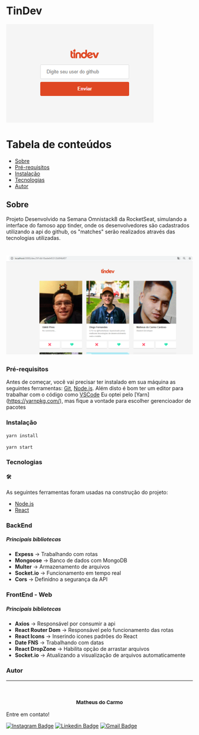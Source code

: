# TinDev

![](cadastro.png)

Tabela de conteúdos
=================
<!--ts-->
   * [Sobre](#Sobre)   
   * [Pré-requisitos](#Pré-requisitos)    
   * [Instalação](#Instalação)        
   * [Tecnologias](#Tecnologias)
   * [Autor](#Autor)
<!--te-->

## Sobre
Projeto Desenvolvido na Semana Omnistack8 da RocketSeat, simulando a interface do famoso app tinder, onde os desenvolvedores são cadastrados utilizando a api do github, os "matches" serão realizados através das tecnologias utilizadas.

<h1  align="center">
  <img width="600px" alt="Readme" title="Readme" src="./view.png"/>
</h1>

### Pré-requisitos
Antes de começar, você vai precisar ter instalado em sua máquina as seguintes ferramentas:
[Git](https://git-scm.com), [Node.js](https://nodejs.org/en/). 
Além disto é bom ter um editor para trabalhar com o código como [VSCode](https://code.visualstudio.com/)
Eu optei pelo [Yarn] (https://yarnpkg.com/), mas fique a vontade para escolher gerencioador de pacotes


### Instalação
```bash
yarn install
```

```bash
yarn start
```

### Tecnologias
#### 🛠
As seguintes ferramentas foram usadas na construção do projeto:
- [Node.js](https://nodejs.org/en/)
- [React](https://pt-br.reactjs.org/)


### 

### BackEnd 
##### Principais bibliotecas
- **Expess** -> Trabalhando com rotas
- **Mongoose** -> Banco de dados com MongoDB
- **Multer** -> Armazenamento de arquivos
- **Socket.io** -> Funcionamento em tempo real
- **Cors** -> Definidno a segurança da API


### FrontEnd - Web
##### Principais bibliotecas
- **Axios** -> Responsável por consumir a api
- **React Router Dom** -> Responsável pelo funcionamento das rotas
- **React Icons** -> Inserindo icones padrões do React
- **Date FNS** -> Trabalhando com datas
- **React DropZone** -> Habilita opção de arrastar arquivos
- **Socket.io** -> Atualizando a visualização de arquivos automaticamente


### Autor
---
<h3 align="center">
  <a href="https://www.linkedin.com/in/matheus-carmo-cardoso-271066b9/">
   <img style="border-radius: 50%;" src="https://avatars.githubusercontent.com/u/28113945?v=4" width="100px;" alt=""/>
   <br />
   <sub><b>Matheus do Carmo</b></sub></a> <a href="https://www.linkedin.com/in/matheus-carmo-cardoso-271066b9/" title="Dev"></a>
</h3>
 


 Entre em contato!
 
[![Instagram Badge](https://img.shields.io/badge/-@math_carmocard-1ca0f1?style=flat-square&labelColor=1ca0f1&logo=instagram&logoColor=white&link=https://www.instagram.com/math_carmocard/)](https://www.instagram.com/math_carmocard/) 
[![Linkedin Badge](https://img.shields.io/badge/-Matheus-blue?style=flat-square&logo=Linkedin&logoColor=white&link=https://www.linkedin.com/in/matheus-carmo-cardoso-271066b9)](https://www.linkedin.com/in/matheus-carmo-cardoso-271066b9/) 
[![Gmail Badge](https://img.shields.io/badge/-mathcardoso.94@gmail.com-c14438?style=flat-square&logo=Gmail&logoColor=white&link=mailto:mathcardoso.94@gmail.com)](mailto:mathcardoso.94@gmail.com)

